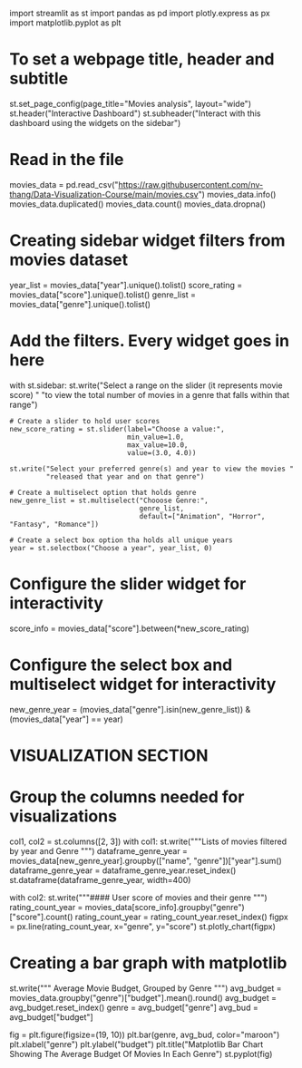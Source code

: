 import streamlit as st
import pandas as pd
import plotly.express as px
import matplotlib.pyplot as plt

# To set a webpage title, header and subtitle
st.set_page_config(page_title="Movies analysis", layout="wide")
st.header("Interactive Dashboard")
st.subheader("Interact with this dashboard using the widgets on the sidebar")

# Read in the file
movies_data = pd.read_csv("https://raw.githubusercontent.com/nv-thang/Data-Visualization-Course/main/movies.csv")
movies_data.info()
movies_data.duplicated()
movies_data.count()
movies_data.dropna()

# Creating sidebar widget filters from movies dataset
year_list = movies_data["year"].unique().tolist()
score_rating = movies_data["score"].unique().tolist()
genre_list = movies_data["genre"].unique().tolist()

# Add the filters. Every widget goes in here
with st.sidebar:
    st.write("Select a range on the slider (it represents movie score) "
             "to view the total number of movies in a genre that falls within that range")

    # Create a slider to hold user scores
    new_score_rating = st.slider(label="Choose a value:",
                                 min_value=1.0,
                                 max_value=10.0,
                                 value=(3.0, 4.0))

    st.write("Select your preferred genre(s) and year to view the movies "
             "released that year and on that genre")

    # Create a multiselect option that holds genre
    new_genre_list = st.multiselect("Chooose Genre:",
                                    genre_list,
                                    default=["Animation", "Horror", "Fantasy", "Romance"])

    # Create a select box option tha holds all unique years
    year = st.selectbox("Choose a year", year_list, 0)

# Configure the slider widget for interactivity
score_info = movies_data["score"].between(*new_score_rating)

# Configure the select box and multiselect widget for interactivity
new_genre_year = (movies_data["genre"].isin(new_genre_list)) & (movies_data["year"] == year)

# VISUALIZATION SECTION
# Group the columns needed for visualizations
col1, col2 = st.columns([2, 3])
with col1:
    st.write("""Lists of movies filtered by year and Genre """)
    dataframe_genre_year = movies_data[new_genre_year].groupby(["name", "genre"])["year"].sum()
    dataframe_genre_year = dataframe_genre_year.reset_index()
    st.dataframe(dataframe_genre_year, width=400)

with col2:
    st.write("""#### User score of movies and their genre """)
    rating_count_year = movies_data[score_info].groupby("genre")["score"].count()
    rating_count_year = rating_count_year.reset_index()
    figpx = px.line(rating_count_year, x="genre", y="score")
    st.plotly_chart(figpx)

# Creating a bar graph with matplotlib
st.write(""" Average Movie Budget, Grouped by Genre """)
avg_budget = movies_data.groupby("genre")["budget"].mean().round()
avg_budget = avg_budget.reset_index()
genre = avg_budget["genre"]
avg_bud = avg_budget["budget"]

fig = plt.figure(figsize=(19, 10))
plt.bar(genre, avg_bud, color="maroon")
plt.xlabel("genre")
plt.ylabel("budget")
plt.title("Matplotlib Bar Chart Showing The Average Budget Of Movies In Each Genre")
st.pyplot(fig)
